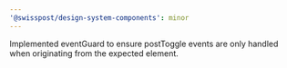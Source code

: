 ```yaml
---
'@swisspost/design-system-components': minor
---
```


Implemented eventGuard to ensure postToggle events are only handled when originating from the expected element.
